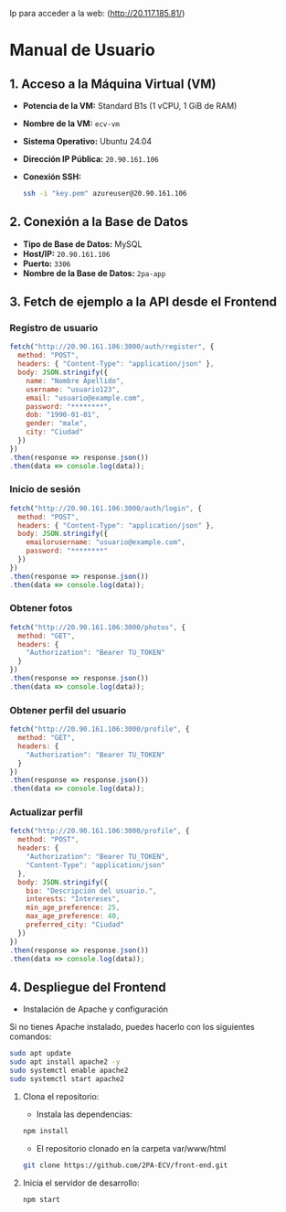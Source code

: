 Ip para acceder a la web:
(http://20.117.185.81/)

# Manual de Usuario

## 1. Acceso a la Máquina Virtual (VM)

- **Potencia de la VM:** Standard B1s (1 vCPU, 1 GiB de RAM)

- **Nombre de la VM:** `ecv-vm`
- **Sistema Operativo:** Ubuntu 24.04
- **Dirección IP Pública:** `20.90.161.106`
- **Conexión SSH:**
  ```bash
  ssh -i "key.pem" azureuser@20.90.161.106
  ```

## 2. Conexión a la Base de Datos

- **Tipo de Base de Datos:** MySQL
- **Host/IP:** `20.90.161.106`
- **Puerto:** `3306`
- **Nombre de la Base de Datos:** `2pa-app`

## 3. Fetch de ejemplo a la API desde el Frontend

### Registro de usuario
```javascript
fetch("http://20.90.161.106:3000/auth/register", {
  method: "POST",
  headers: { "Content-Type": "application/json" },
  body: JSON.stringify({
    name: "Nombre Apellido",
    username: "usuario123",
    email: "usuario@example.com",
    password: "********",
    dob: "1990-01-01",
    gender: "male",
    city: "Ciudad"
  })
})
.then(response => response.json())
.then(data => console.log(data));
```

### Inicio de sesión
```javascript
fetch("http://20.90.161.106:3000/auth/login", {
  method: "POST",
  headers: { "Content-Type": "application/json" },
  body: JSON.stringify({
    emailorusername: "usuario@example.com",
    password: "********"
  })
})
.then(response => response.json())
.then(data => console.log(data));
```

### Obtener fotos
```javascript
fetch("http://20.90.161.106:3000/photos", {
  method: "GET",
  headers: {
    "Authorization": "Bearer TU_TOKEN"
  }
})
.then(response => response.json())
.then(data => console.log(data));
```

### Obtener perfil del usuario
```javascript
fetch("http://20.90.161.106:3000/profile", {
  method: "GET",
  headers: {
    "Authorization": "Bearer TU_TOKEN"
  }
})
.then(response => response.json())
.then(data => console.log(data));
```

### Actualizar perfil
```javascript
fetch("http://20.90.161.106:3000/profile", {
  method: "POST",
  headers: {
    "Authorization": "Bearer TU_TOKEN",
    "Content-Type": "application/json"
  },
  body: JSON.stringify({
    bio: "Descripción del usuario.",
    interests: "Intereses",
    min_age_preference: 25,
    max_age_preference: 40,
    preferred_city: "Ciudad"
  })
})
.then(response => response.json())
.then(data => console.log(data));
```

## 4. Despliegue del Frontend

- Instalación de Apache y configuración

Si no tienes Apache instalado, puedes hacerlo con los siguientes comandos:
 ```bash
sudo apt update
sudo apt install apache2 -y
sudo systemctl enable apache2
sudo systemctl start apache2
 ```
1. Clona el repositorio:
   - Instala las dependencias:
   ```bash
   npm install
   ```
   - El repositorio clonado en la carpeta var/www/html
   ```bash
   git clone https://github.com/2PA-ECV/front-end.git
   ```

2. Inicia el servidor de desarrollo:
   ```bash
   npm start
   ```
